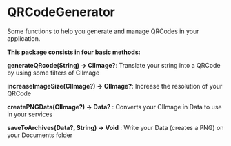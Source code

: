 # QRCodeGenerator
Some functions to help you generate and manage QRCodes in your application.

**This package consists in four basic methods:**

**generateQRcode(String) -> CIImage?**: Translate your string into a QRCode by using some filters of CIImage

**increaseImageSize(CIImage?) -> CIImage?**: Increase the resolution of your QRCode

**createPNGData(CIImage?) -> Data?** : Converts your CIImage in Data to use in your services

**saveToArchives(Data?, String) -> Void** : Write your Data (creates a PNG) on your Documents folder
